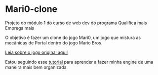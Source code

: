 # Mari0-clone
Projeto do módulo 1 do curso de web dev do programa Qualifica mais Emprega mais

O objetivo é fazer um clone do jogo Mari0, um jogo que mistura as mecânicas de Portal dentro do jogo Mario Bros.

[Leia sobre o jogo original aqui!](https://www.techtudo.com.br/tudo-sobre/mari0.html)

Estou seguindo esse [tutorial](https://www.youtube.com/playlist?list=PLah6faXAgguMnTBs3JnEJY0shAc18XYQZ) para aprender a fazer minha engine de uma maneira mais bem organizada.

